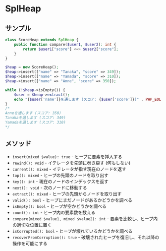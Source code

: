# SplHeap

## サンプル

```php
class ScoreHeap extends SplHeap {
    public function compare($user1, $user2): int {
        return $user1["score"] <=> $user2["score"];
    }
}

$heap = new ScoreHeap();
$heap->insert(["name" => "Tanaka", "score" => 349]);
$heap->insert(["name" => "Yamada", "score" => 310]);
$heap->insert(["name" => "Anne", "score" => 350]);

while (!$heap->isEmpty()) {
    $user = $heap->extract();
    echo "{$user['name']}を通します (スコア: {$user['score']})" . PHP_EOL;
}
/*
Anneを通します (スコア: 350)
Tanakaを通します (スコア: 349)
Yamadaを通します (スコア: 310)
*/
```

## メソッド

- `insert(mixed $value): true` - ヒープに要素を挿入する
- `rewind(): void` - イテレータを先頭に巻き戻す (何もしない)
- `current(): mixed` - イテレータが指す現在のノードを返す
- `top(): mixed` - ヒープの先頭のノードを取り出す
- `key(): int` - 現在のノードのインデックスを返す
- `next(): void` - 次のノードに移動する
- `extract(): mixed` - ヒープの先頭からノードを取り出す
- `valid(): bool` - ヒープにまだノードがあるかどうかを調べる
- `isEmpty(): bool` - ヒープが空かどうかを調べる
- `count(): int` - ヒープ内の要素数を数える
- `compare(mixed $value1, mixed $value2): int` - 要素を比較し、ヒープ内の適切な位置に置く
- `isCorrupted(): bool` - ヒープが壊れているかどうかを調べる
- `recoverFromCorruption(): true` - 破壊されたヒープを復旧し、それ以降の操作を可能にする
